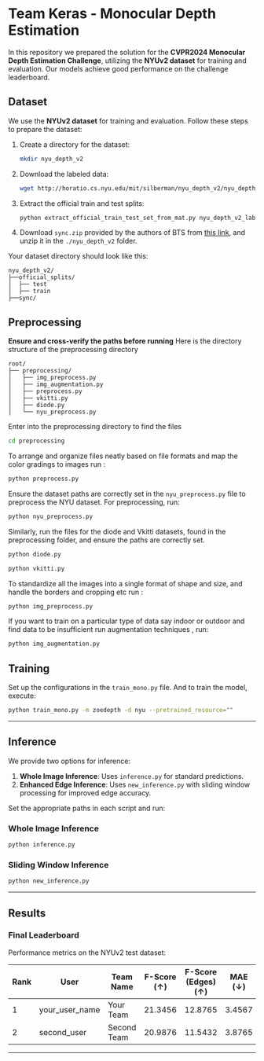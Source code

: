 # Team Keras - Monocular Depth Estimation 

In this repository we prepared the solution for the **CVPR2024 Monocular Depth Estimation Challenge**, utilizing the **NYUv2 dataset** for training and evaluation. Our models achieve good performance on the challenge leaderboard.

## Dataset  
We use the **NYUv2 dataset** for training and evaluation. Follow these steps to prepare the dataset:

1. Create a directory for the dataset:
   ```bash
   mkdir nyu_depth_v2
   ```

2. Download the labeled data:
   ```bash
   wget http://horatio.cs.nyu.edu/mit/silberman/nyu_depth_v2/nyu_depth_v2_labeled.mat
   ```

3. Extract the official train and test splits:
   ```bash
   python extract_official_train_test_set_from_mat.py nyu_depth_v2_labeled.mat splits.mat ./nyu_depth_v2/official_splits/
   ```

4. Download `sync.zip` provided by the authors of BTS from [this link](https://drive.google.com/file/d/1AysroWpfISmm-yRFGBgFTrLy6FjQwvwP/view), and unzip it in the `./nyu_depth_v2` folder.

Your dataset directory should look like this:

```
nyu_depth_v2/
├──official_splits/
│  ├── test
│  ├── train
├──sync/
```

## Preprocessing
**Ensure and cross-verify the paths before running**
Here is the directory structure of the preprocessing directory


```
root/
├── preprocessing/
│   ├── img_preprocess.py
│   ├── img_augmentation.py
│   ├── preprocess.py
│   ├── vkitti.py
│   ├── diode.py
│   └── nyu_preprocess.py
```
Enter into the preprocessing directory to find the files

```bash
cd preprocessing
```
To arrange and organize files neatly based on file formats and map the color gradings to images run :
```bash
python preprocess.py
```
Ensure the dataset paths are correctly set in the `nyu_preprocess.py` file to preprocess the NYU dataset. For preprocessing, run:

```bash
python nyu_preprocess.py
```

Similarly, run the files for the diode and Vkitti datasets, found in the preprocessing folder, and ensure the paths are correctly set.

```bash
python diode.py
```
```bash
python vkitti.py
```

To standardize all the images into a single format of shape and size, and handle the borders and cropping etc run :

```bash
python img_preprocess.py
```
If you want to train on a particular type of data say indoor or outdoor and find data to be insufficient run augmentation techniques , run:


```bash
python img_augmentation.py
```


## Training  
Set up the configurations in the `train_mono.py` file. And to train the model, execute:  

```bash
python train_mono.py -m zoedepth -d nyu --pretrained_resource=""
```

---

## Inference  

We provide two options for inference:
1. **Whole Image Inference**: Uses `inference.py` for standard predictions.  
2. **Enhanced Edge Inference**: Uses `new_inference.py` with sliding window processing for improved edge accuracy.  

Set the appropriate paths in each script and run:  

### Whole Image Inference  
```bash
python inference.py
```

### Sliding Window Inference  
```bash
python new_inference.py
```

---

## Results  

### Final Leaderboard  
Performance metrics on the NYUv2 test dataset:  

| Rank | User           | Team Name    | F-Score (↑) | F-Score (Edges) (↑) | MAE (↓) | RMSE (↓) | AbsRel (↓) | Edge Accuracy (↑) | Edge Completion (↑) |
|------|----------------|--------------|-------------|----------------------|---------|----------|------------|--------------------|----------------------|
| 1    | your_user_name | Your Team    | 21.3456     | 12.8765             | 3.4567  | 6.5432   | 18.7654    | 3.9876             | 7.2345              |
| 2    | second_user    | Second Team  | 20.9876     | 11.5432             | 3.8765  | 6.9876   | 19.2345    | 4.1234             | 8.1234              |

---
